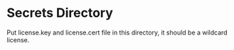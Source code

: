 # Secrets Directory
Put license.key and license.cert file in this directory, it should be a wildcard license.
